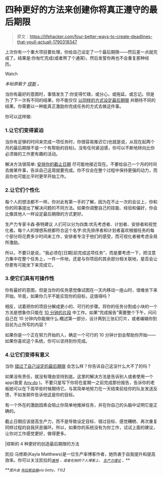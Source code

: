 # 四种更好的方法来创建你将真正遵守的最后期限

> 原文：<https://lifehacker.com/four-better-ways-to-create-deadlines-that-youll-actuall-1790318347>

上次你有一个重大项目要处理，你给自己设定了一个最后期限——然后差一点就完成了。结果是:你匆忙完成(或者熬了个通宵)，然后发誓你再也不会重复那种经历。

Watch

*本帖原载于* [*缪斯*](https://www.themuse.com/advice/4-better-ways-to-create-deadlines-that-youll-actually-stick-to) *。*

当你有最好的意图时，事情发生了:你变得忙碌，或分心，或拖延，或忘记。但是为了下一次有不同的结果，你不能仅仅 [以同样的方式设定最后期限](https://www.themuse.com/advice/3-reasons-you-cant-seem-to-stick-to-deadlines-you-set-for-yourself-and-how-to-start) 并期待不同的结果。你需要以一种能真正激励你完成任务的方式去做这件事。

你可以这样做:

### 1.让它们变得紧迫

当你有足够的时间来完成一项任务时，你很容易推迟它(也就是说，从现在起两个月的最后期限不是一个有帮助的目标)。没有任何紧迫感，你可以不断地转向比你必须做的工作更有趣的活动。

解决方法很简单: [安排你的截止日期](https://lifehacker.com/trick-yourself-into-meeting-self-set-deadlines-by-keepi-1686406956) 尽可能地接近现在。不要给自己一个月的时间去做某件事，告诉自己这周就要完成。你不仅会在整个过程中保持更强的动力，而且你也可能比平时更早开始工作。

### 2.让它们个性化

每个人的想法都不一样。你对此有第一手的了解，因为在不止一次的会议上，你和你的同事提出了解决问题的不同方法。如果你调整自己的技能、经验和偏好，你会比像其他人一样设定最后期限的方式更好。

生产力专家卡森·泰特建议 人们可以分为四类:优先考虑者、计划者、安排者和视觉化者。每个人的理想系统都符合这个名字:优先排序者和计划者喜欢根据任务的每个部分将花费多少时间来工作，安排者专注于他们的感受，而可视化者被考虑全局所激励。

所以，不要只是说，“我必须在[日期]前完成这项任务”，而是要考虑一下，把注意力集中在整个任务上，一件一件地，还是与你项目的其余部分相关联地，是否会让你更有可能坐下来完成它。

### 3.使它们具有可操作性

你有最好的意图，但是当你的任务感觉像试图在一天内移动一座山时，很难坐下来开始。毕竟，如果你几乎不能实现你的目标，这值得吗？

相反，试着把你的项目分解成更小的、可行的步骤。将你的任务分割成小块的一个方法是想象你只能在 [10 分钟的片段](https://www.themuse.com/advice/the-10minute-rule-it-seems-crazy-but-it-will-revolutionize-your-productivity) 中工作。如果“完成报告”需要整个下午，问问自己在 10 分钟内你能做什么:概述第一部分，设计两到三张幻灯片，或者编辑你到目前为止所写的内容？

如果你是一个正在努力开始的人，确定一个可行的 10 分钟计划会帮助你开始——如果你喜欢这个系统，你可以坚持到你完成。

### 4.让它们变得有意义

当你 [错过了自己设定的最后期限](https://www.themuse.com/advice/what-to-do-when-you-know-youre-going-to-miss-a-deadline) 会怎么样？你告诉自己这没什么大不了的吗？

如果没有责任，就没有理由坚持到底。这里的解决方法是告诉别人或者使用一个 app(我爱 [Any.do](http://www.any.do/) )。不要只是写下你将在星期一之前完成那份报告，告诉你的老板她可以在下周早些时候期待它。与其简单地努力在一天结束前给你的队友发送反馈，不如发邮件告诉他这是你的目标。

有一个外在的激励因素会阻止你简单地推掉任务，并在你自己的头脑中证明它是正确的。

截止日期应该提高生产力，而不是导致设定目标、错过目标、感觉糟糕、再次重复同样过程的自我厌恶循环。所以，如果你的系统没有为你工作，试试上面的建议，让你对工作感觉更好，做得更多。

|缪斯的 4 种更好的创造最后期限的方法

凯拉·马修斯(Kayla Matthews)是一位生产率博客作者，她热衷于自我提升和提高效率。你可以关注凯拉的[<small></small>](https://www.facebook.com/KaylaMatthewsE)*<small></small>*[<small>*推特*</small>](https://twitter.com/KaylaEMatthews) <small>*，或者在她的个人博客上，*</small> [<small>*生产力理论*</small>](http://productivitytheory.com/) <small>*。*</small>**

**<small>*图片由*</small> [<small>*布拉斯伯格*</small>](http://www.gettyimages.com/license/106682910)<small>*via Getty。*T15】</small>**